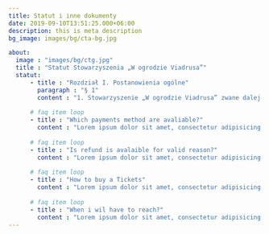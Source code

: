 ```yaml
---
title: Statut i inne dokumenty
date: 2019-09-10T13:51:25.000+06:00
description: this is meta description
bg_image: images/bg/cta-bg.jpg

about:
  image : "images/bg/ctg.jpg"
  title : "Statut Stowarzyszenia „W ogrodzie Viadrusa”"
  statut:
      - title : "Rozdział I. Postanowienia ogólne"
        paragraph : "§ 1"
        content : "1. Stowarzyszenie „W ogrodzie Viadrusa” zwane dalej Stowarzyszeniem, działa na podstawie Ustawy Prawo o stowarzyszeniach oraz postanowień niniejszego statutu."
        
      # faq item loop
      - title : "Which payments method are avaliable?"
        content : "Lorem ipsum dolor sit amet, consectetur adipisicing elit. Tempore beatae eius incidunt repudiandae deserunt illum quaerat ipsum rem odio, commodi."
        
      # faq item loop
      - title : "Is refund is avalaible for valid reason?"
        content : "Lorem ipsum dolor sit amet, consectetur adipisicing elit. Tempore beatae eius incidunt repudiandae deserunt illum quaerat ipsum rem odio, commodi."
        
      # faq item loop
      - title : "How to buy a Tickets"
        content : "Lorem ipsum dolor sit amet, consectetur adipisicing elit. Tempore beatae eius incidunt repudiandae deserunt illum quaerat ipsum rem odio, commodi."
        
      # faq item loop
      - title : "When i wil have to reach?"
        content : "Lorem ipsum dolor sit amet, consectetur adipisicing elit. Tempore beatae eius incidunt repudiandae deserunt illum quaerat ipsum rem odio, commodi."
---
```

